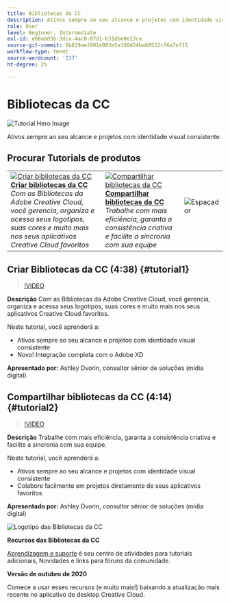 ```yaml
---
title: Bibliotecas da CC
description: Ativos sempre ao seu alcance e projetos com identidade visual consistente
role: User
level: Beginner, Intermediate
exl-id: e68a8d5b-3dca-4ac8-87d1-b31dbe0e13ce
source-git-commit: 6b819aef801e003e5a160d24ba69522cf6a7e715
workflow-type: tm+mt
source-wordcount: '237'
ht-degree: 2%

---
```


# Bibliotecas da CC

![Tutorial Hero Image](../assets/CCLibs.jpg)

Ativos sempre ao seu alcance e projetos com identidade visual consistente.

## Procurar Tutorials de produtos

<table style="table-layout:fixed">
<tr>
 <td>
   <a href="cclibraries.md#tutorial1">
      <img alt="Criar bibliotecas da CC" src="../assets/libraries_create_dvorin_thumbnail.jpg" />
   </a>
    <div>
   <a href="cclibraries.md#tutorial1"><strong>Criar bibliotecas da CC</strong></a>
    </div>
    <em>Com as Bibliotecas da Adobe Creative Cloud, você gerencia, organiza e acessa seus logotipos, suas cores e muito mais nos seus aplicativos Creative Cloud favoritos</em>
    <br>
  </td>
   <td>
   <a href="cclibraries.md#tutorial2">
      <img alt="Compartilhar bibliotecas da CC" src="../assets/libraries_share_dvorin_thumbnail.jpg" />
   </a>
    <div>
   <a href="cclibraries.md#tutorial2"><strong>Compartilhar bibliotecas da CC</strong></a>
    </div>
    <em>Trabalhe com mais eficiência, garanta a consistência criativa e facilite a sincronia com sua equipe</em>
    <br>
  </td>
  <td>
    <img alt="Espaçador" src="../assets/Whitespacer.png" />
    <div>
    <br>
  </td>
</tr>
</table>

## Criar Bibliotecas da CC (4:38) {#tutorial1}

>[!VIDEO](https://video.tv.adobe.com/v/326802?hidetitle=true)

**Descrição**
Com as Bibliotecas da Adobe Creative Cloud, você gerencia, organiza e acessa seus logotipos, suas cores e muito mais nos seus aplicativos Creative Cloud favoritos.

Neste tutorial, você aprenderá a:
* Ativos sempre ao seu alcance e projetos com identidade visual consistente
* Novo! Integração completa com o Adobe XD

**Apresentado por:**
Ashley Dvorin, consultor sênior de soluções (mídia digital)

## Compartilhar bibliotecas da CC (4:14) {#tutorial2}

>[!VIDEO](https://video.tv.adobe.com/v/326803?hidetitle=true)

**Descrição**
Trabalhe com mais eficiência, garanta a consistência criativa e facilite a sincronia com sua equipe.

Neste tutorial, você aprenderá a:
* Ativos sempre ao seu alcance e projetos com identidade visual consistente
* Colabore facilmente em projetos diretamente de seus aplicativos favoritos

**Apresentado por:**
Ashley Dvorin, consultor sênior de soluções (mídia digital)

![Logotipo das Bibliotecas da CC](../assets/cc_appicon_96.png)

**Recursos das Bibliotecas da CC**

[Aprendizagem e suporte](https://helpx.adobe.com/creative-cloud/help/libraries.html) é seu centro de atividades para tutoriais adicionais, Novidades e links para fóruns da comunidade.

**Versão de outubro de 2020**

Comece a usar esses recursos (e muito mais!) baixando a atualização mais recente no aplicativo de desktop Creative Cloud.
